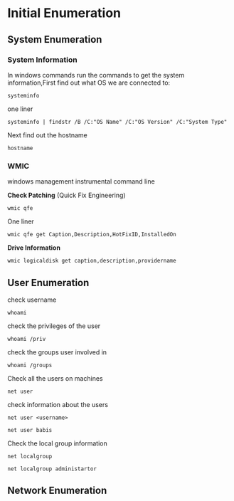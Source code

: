 # Initial Enumeration

## System Enumeration
### System Information

In windows commands run the commands to get the system information,First find out what OS we are connected to:

```
systeminfo
```

one liner

```
systeminfo | findstr /B /C:"OS Name" /C:"OS Version" /C:"System Type"
```

 Next find out the hostname
 
```
hostname
```

### WMIC 

windows management instrumental command line 

**Check Patching** (Quick Fix Engineering)

```
wmic qfe
```

One liner

```
wmic qfe get Caption,Description,HotFixID,InstalledOn
```


**Drive Information**

```
wmic logicaldisk get caption,description,providername
```

## User Enumeration

check username

```
whoami
```

check the privileges of the user

```
whoami /priv
```

check the groups user involved in

```
whoami /groups
```

Check all the users on machines

```
net user
```

check information about the users 

```
net user <username>
```

```
net user babis
```

Check the local group information

```
net localgroup
```

```
net localgroup administartor
```

## Network Enumeration






